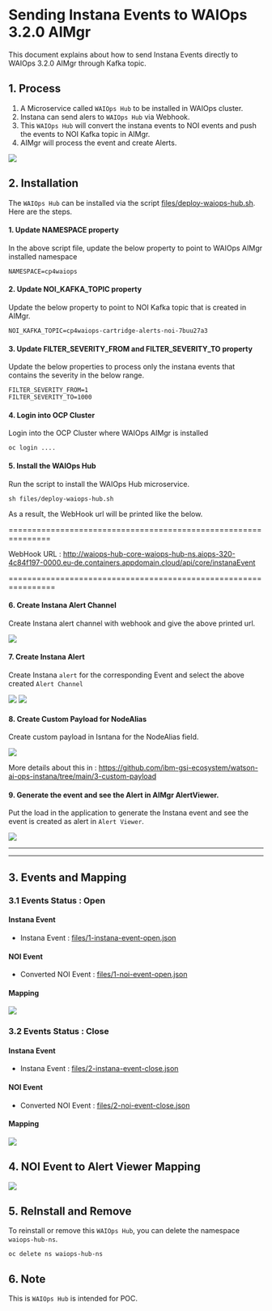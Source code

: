 # Sending Instana Events to WAIOps 3.2.0 AIMgr

This document explains about how to send Instana Events directly to WAIOps 3.2.0 AIMgr through Kafka topic.


## 1. Process

1. A Microservice called `WAIOps Hub` to be installed in WAIOps cluster.
2. Instana can send alers to `WAIOps Hub` via Webhook.
3. This `WAIOps Hub` will convert the instana events to NOI events and push the events to NOI Kafka topic in AIMgr.
4. AIMgr will process the event and create Alerts.

<img src="images/image1.png">

## 2. Installation

The `WAIOps Hub` can be installed via the script [files/deploy-waiops-hub.sh](./files/deploy-waiops-hub.sh). Here are the steps.

#### 1. Update NAMESPACE property

In the above script file, update the below property to point to WAIOps AIMgr installed namespace

```
NAMESPACE=cp4waiops
```

#### 2. Update NOI_KAFKA_TOPIC property

Update the below property to point to NOI Kafka topic that is created in AIMgr.

```
NOI_KAFKA_TOPIC=cp4waiops-cartridge-alerts-noi-7buu27a3
```


#### 3. Update FILTER_SEVERITY_FROM and FILTER_SEVERITY_TO property

Update the below properties to process only the instana events that contains the severity in the below range.

```
FILTER_SEVERITY_FROM=1
FILTER_SEVERITY_TO=1000
```


#### 4. Login into OCP Cluster

Login into the OCP Cluster where WAIOps AIMgr is installed 
```
oc login ....
```

#### 5. Install the WAIOps Hub

Run the script to install the WAIOps Hub microservice.

```
sh files/deploy-waiops-hub.sh
```

As a result, the WebHook url will be printed like the below.

  ===============================================================

WebHook URL : http://waiops-hub-core-waiops-hub-ns.aiops-320-4c84f197-0000.eu-de.containers.appdomain.cloud/api/core/instanaEvent

  ================================================================

#### 6. Create Instana Alert Channel

Create Instana alert channel with webhook and give the above printed url.

<img src="images/image2.png">


#### 7. Create Instana Alert

Create Instana `alert` for the corresponding Event and select the above created `Alert Channel`

<img src="images/image3.png">
<img src="images/image4.png">

#### 8. Create Custom Payload for NodeAlias

Create custom payload in Isntana for the NodeAlias field.

<img src="images/image6.png">

More details about this in : https://github.com/ibm-gsi-ecosystem/watson-ai-ops-instana/tree/main/3-custom-payload

#### 9. Generate the event and see the Alert in AIMgr AlertViewer.

Put the load in the application to generate the Instana event and see the event is created as alert in `Alert Viewer`.

<img src="images/image5.png">


-----------
-----------

## 3. Events and Mapping

### 3.1 Events Status : Open

#### Instana Event

- Instana Event :  [files/1-instana-event-open.json](./files/1-instana-event-open.json)

#### NOI Event

- Converted NOI Event :  [files/1-noi-event-open.json](./files/1-noi-event-open.json)

#### Mapping

<img src="images/1-mapping-open.png">


### 3.2 Events Status : Close

#### Instana Event

- Instana Event :  [files/2-instana-event-close.json](./files/2-instana-event-close.json)

#### NOI Event

- Converted NOI Event :  [files/2-noi-event-close.json](./files/2-noi-event-close.json)

#### Mapping

<img src="images/2-mapping-close.png">

## 4. NOI Event to Alert Viewer Mapping

<img src="images/3-mapping-noi-to-alertviewer.png">

## 5. ReInstall and Remove

To reinstall or remove this  `WAIOps Hub`, you can delete the namespace `waiops-hub-ns`.

```
oc delete ns waiops-hub-ns
```

## 6. Note

This is `WAIOps Hub` is intended for POC.



